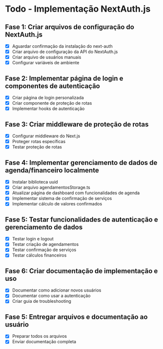 # Todo - Implementação NextAuth.js

## Fase 1: Criar arquivos de configuração do NextAuth.js
- [x] Aguardar confirmação da instalação do next-auth
- [x] Criar arquivo de configuração da API do NextAuth.js
- [x] Criar arquivo de usuários manuais
- [x] Configurar variáveis de ambiente

## Fase 2: Implementar página de login e componentes de autenticação
- [x] Criar página de login personalizada
- [x] Criar componente de proteção de rotas
- [x] Implementar hooks de autenticação

## Fase 3: Criar middleware de proteção de rotas
- [x] Configurar middleware do Next.js
- [x] Proteger rotas específicas
- [x] Testar proteção de rotas

## Fase 4: Implementar gerenciamento de dados de agenda/financeiro localmente
- [x] Instalar biblioteca uuid
- [x] Criar arquivo agendamentosStorage.ts
- [x] Atualizar página de dashboard com funcionalidades de agenda
- [x] Implementar sistema de confirmação de serviços
- [x] Implementar cálculo de valores confirmados

## Fase 5: Testar funcionalidades de autenticação e gerenciamento de dados
- [x] Testar login e logout
- [x] Testar criação de agendamentos
- [x] Testar confirmação de serviços
- [x] Testar cálculos financeiros

## Fase 6: Criar documentação de implementação e uso
- [x] Documentar como adicionar novos usuários
- [x] Documentar como usar a autenticação
- [x] Criar guia de troubleshooting

## Fase 5: Entregar arquivos e documentação ao usuário
- [x] Preparar todos os arquivos
- [x] Enviar documentação completa